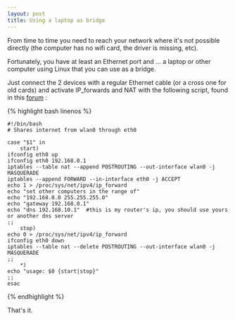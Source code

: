 ```yaml
---
layout: post
title: Using a laptop as bridge
---
```


From time to time you need to reach your network where it's not possible directly (the computer has no wifi card, the driver is missing, etc).

Fortunately, you have at least an Ethernet port and ... a laptop or other computer using Linux that you can use as a bridge.

Just connect the 2 devices with a regular Ethernet cable (or a cross one for old cards) and activate IP_forwards and NAT with the following script, found in this [forum](https://bbs.archlinux.org/viewtopic.php?pid=671501) :

{% highlight bash linenos %}

    #!/bin/bash
    # Shares internet from wlan0 through eth0
    
    case "$1" in 
        start)
    ifconfig eth0 up
    ifconfig eth0 192.168.0.1
    iptables --table nat --append POSTROUTING --out-interface wlan0 -j MASQUERADE
    iptables --append FORWARD --in-interface eth0 -j ACCEPT
    echo 1 > /proc/sys/net/ipv4/ip_forward
    echo "set other computers in the range of"
    echo "192.168.0.0 255.255.255.0"
    echo "gateway 192.168.0.1"
    echo "dns 192.168.10.1"  #this is my router's ip, you should use yours or another dns server
    ;;
        stop)
    echo 0 > /proc/sys/net/ipv4/ip_forward
    ifconfig eth0 down
    iptables --table nat --delete POSTROUTING --out-interface wlan0 -j MASQUERADE
    ;;
        *)
    echo "usage: $0 {start|stop}"
    ;;
    esac

{% endhighlight %}

That's it.